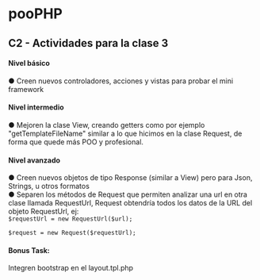 pooPHP
======
<h2>C2 - Actividades para la clase 3</h2>

<h4>Nivel básico</h4>
● Creen nuevos controladores, acciones y vistas para probar el mini framework

<h4>Nivel intermedio</h4>
● Mejoren la clase View, creando getters como por ejemplo "getTemplateFileName" similar a lo que hicimos en la clase Request, de forma que quede más POO y profesional.

<h4>Nivel avanzado</h4>
● Creen nuevos objetos de tipo Response (similar a View) pero para Json, Strings, u otros formatos<br>
● Separen los métodos de Request que permiten analizar una url en otra clase llamada RequestUrl, Request obtendría todos los datos de la URL del objeto RequestUrl, ej:

<code>
$requestUrl = new RequestUrl($url);<br>
$request = new Request($requestUrl);
</code>

<h4>Bonus Task:</h4>
Integren bootstrap en el layout.tpl.php
